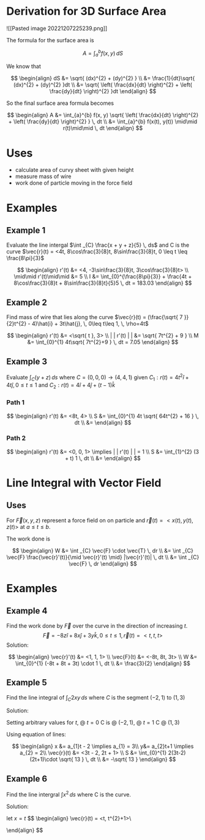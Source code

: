 # Derivation for 3D Surface Area

![[Pasted image 20221207225239.png]]

The formula for the surface area is

$$
A = \int_{a}^{b} f(x, y) \, dS
$$

We know that 

$$
\begin{align}
dS &= \sqrt{ (dx)^{2} + (dy)^{2} } \\
&= \frac{1}{dt}\sqrt{ (dx)^{2} + (dy)^{2} }dt \\
&= \sqrt{ \left( \frac{dx}{dt} \right)^{2} + \left( \frac{dy}{dt} \right)^{2} }dt
\end{align}
$$

So the final surface area formula becomes

$$
\begin{align}
A &= \int_{a}^{b} f(x, y) \sqrt{ \left( \frac{dx}{dt} \right)^{2} + \left( \frac{dy}{dt} \right)^{2} } \, dt  \\
&= \int_{a}^{b} f(x(t), y(t)) \mid\mid r(t)\mid\mid \, dt 
\end{align}
$$

# Uses

- calculate area of curvy sheet with given height
- measure mass of wire
- work done of particle moving in the force field

# Examples

## Example 1

Evaluate the line intergal $\int _{C} \frac{x + y + z}{5} \, ds$ and C is the curve $\vec{r}(t) = <4t, 8\cos\frac{3}{8}t, 8\sin\frac{3}{8}t, 0 \leq t \leq \frac{8\pi}{3}$

$$
\begin{align}
r'(t) &= <4, -3\sin\frac{3}{8}t, 3\cos\frac{3}{8}t> \\
\mid\mid r'(t)\mid\mid &= 5 \\
I &= \int_{0}^{\frac{8\pi}{3}} + \frac{4t + 8\cos\frac{3}{8}t + 8\sin\frac{3}{8}t}{5}5 \, dt = 183.03  
\end{align}
$$

## Example 2

Find mass of wire that lies along the curve $\vec{r}(t) = (\frac{\sqrt{ 7 }}{2}t^{2} - 4)\hat{i} + 3t\hat{j}, \, 0\leq t\leq 1, \, \rho=4t$ 

$$
\begin{align}
r'(t) &= <\sqrt{ t }, 3> \\
| | r'(t) | | &= \sqrt{ 7t^{2} + 9 } \\
M &= \int_{0}^{1} 4t\sqrt{ 7t^{2}+9 } \, dt = 7.05 
\end{align}
$$

## Example 3

Evaluate $\int _{C} (y+z) \, ds$ where $C = (0, 0, 0) \to (4, 4, 1)$
given $C_{1}: r(t) = 4t^{2}\hat{i} + 4t\hat{j}, 0 \leq t \leq 1$ and $C_{2}: r(t) = 4\hat{i} + 4\hat{j} + (t-1) \hat{k}$

### Path 1

$$
\begin{align}
r'(t) &= <8t, 4> \\
S &= \int_{0}^{1} 4t \sqrt{ 64t^{2} + 16 } \, dt \\
&=  
\end{align}
$$

### Path 2

$$
\begin{align}
r'(t) &= <0, 0, 1> \implies | | r'(t) | | = 1 \\
S &= \int_{1}^{2} (3 + t) 1 \, dt \\
&=  
\end{align}
$$

# Line Integral with Vector Field

## Uses

For $\vec{F}(x, y, z)$ represent a force field on on particle and $\vec{r}(t) = <x(t), y(t), z(t)>$ at $a \leq t \leq b$.

The work done is 

$$
\begin{align}
W &= \int _{C} \vec{F} \cdot \vec{T} \, dr \\
&= \int _{C} \vec{F} \frac{\vec{r}'(t)}{\mid \vec{r}'(t) \mid} |\vec{r}'(t)| \, dt \\
&= \int _{C} \vec{F} \, dr  
\end{align}
$$

# Examples

## Example 4

Find the work done by $\vec{F}$ over the curve in the direction of increasing $t$.
$$
\vec{F} = -8z\hat{i} + 8x\hat{j} + 3y\hat{k}, \, 0 \leq t \leq 1, \, \vec{r}(t) = <t, t, t>
$$
Solution:

$$
\begin{align}
\vec{r}'(t) &= <1, 1, 1> \\
\vec{F}(t) &= <-8t, 8t, 3t> \\
W &= \int_{0}^{1} (-8t + 8t + 3t) \cdot 1 \, dt \\
&= \frac{3}{2}
\end{align}
$$

## Example 5

Find the line integral of $\int _{C} 2xy \, ds$ where $C$ is the segment $(-2, 1)$ to $(1, 3)$

Solution:

Setting arbitrary values for $t$, @ $t=0$ C is @ $(-2, 1)$, @ $t=1$ C @ $(1, 3)$

Using equation of lines:

$$
\begin{align}
x &= a_{1}t - 2 \implies a_{1} = 3\\
y&= a_{2}t+1 \implies a_{2} = 2\\
\vec{r}(t) &= <3t - 2, 2t + 1> \\
S &= \int_{0}^{1} 2(3t-2)(2t+1)\cdot \sqrt{ 13 } \, dt \\
&= -\sqrt{ 13 }
\end{align}
$$

## Example 6

Find the line intergral $\int x^{2} \, ds$ where C is the curve.

$$
$$

Solution:


let $x = t$
$$
\begin{align}
\vec{r}(t) = <t, t^{2}+1>\\

\end{align}
$$